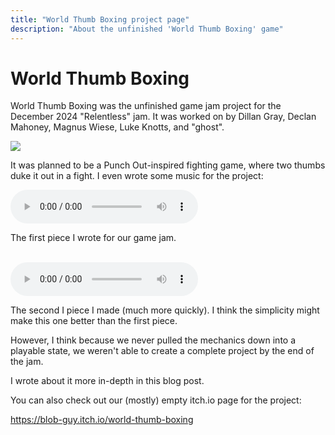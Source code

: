 ```yaml
---
title: "World Thumb Boxing project page"
description: "About the unfinished 'World Thumb Boxing' game"
---
```


# World Thumb Boxing

World Thumb Boxing was the unfinished game jam project for the December 2024 "Relentless" jam. It was worked on by Dillan Gray, Declan Mahoney, Magnus Wiese, Luke Knotts, and "ghost".

<img class="gallery" src="images/WorldThumbBoxing/credits.png">

It was planned to be a Punch Out-inspired fighting game, where two thumbs duke it out in a fight. I even wrote some music for the project:

<audio controls>
  <source src="/music/musicbattleWTB.wav">
Your browser does not support the audio element.
</audio>

<span class="image-desc">The first piece I wrote for our game jam.</span>

<br>

<audio controls>
  <source src="/music/NewMusicRelentlessWTB.wav">
Your browser does not support the audio element.
</audio>

<span class="image-desc">The second I piece I made (much more quickly). I think the simplicity might make this one better than the first piece.</span>

However, I think because we never pulled the mechanics down into a playable state, we weren't able to create a complete project by the end of the jam.

I wrote about it more in-depth in <a class="inline-link" src="/devlog/dec-17-2024">this</a> blog post.

You can also check out our (mostly) empty itch.io page for the project:

<a src="https://blob-guy.itch.io/world-thumb-boxing">https://blob-guy.itch.io/world-thumb-boxing</a>
